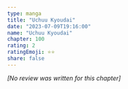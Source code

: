```yaml
---
type: manga
title: "Uchuu Kyoudai"
date: "2023-07-09T19:16:00"
name: "Uchuu Kyoudai"
chapter: 100
rating: 2
ratingEmoji: ⭐️⭐️
share: false
---
```


_[No review was written for this chapter]_
